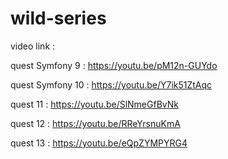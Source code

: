 # wild-series

video link :

quest Symfony 9 : https://youtu.be/pM12n-GUYdo

quest Symfony 10 : https://youtu.be/Y7ik51ZtAqc

quest 11 : https://youtu.be/SlNmeGfBvNk

quest 12 : https://youtu.be/RReYrsnuKmA

quest 13 : https://youtu.be/eQpZYMPYRG4